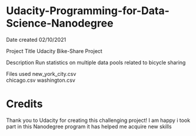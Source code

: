# Udacity-Programming-for-Data-Science-Nanodegree

Date created
02/10/2021

Project Title
Udacity Bike-Share Project

Description
Run statistics on multiple data pools related to bicycle sharing

Files used
new_york_city.csv  
chicago.csv 
washington.csv

# Credits

Thank you to Udacity for creating this challenging project! I am happy i took part in this Nanodegree program it has helped me acquire new skills
